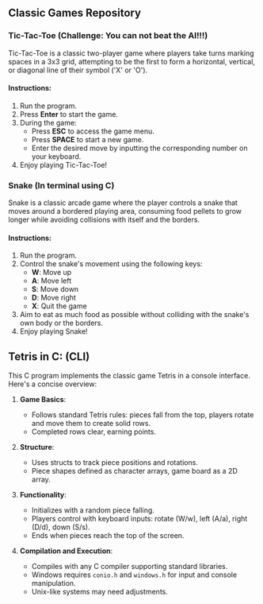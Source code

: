 ## Classic Games Repository
### Tic-Tac-Toe (Challenge: You can not beat the AI!!!)

Tic-Tac-Toe is a classic two-player game where players take turns marking spaces in a 3x3 grid, attempting to be the first to form a horizontal, vertical, or diagonal line of their symbol ('X' or 'O').

#### Instructions:

1. Run the program.
2. Press **Enter** to start the game.
3. During the game:
   - Press **ESC** to access the game menu.
   - Press **SPACE** to start a new game.
   - Enter the desired move by inputting the corresponding number on your keyboard.
4. Enjoy playing Tic-Tac-Toe!

### Snake (In terminal using C)

Snake is a classic arcade game where the player controls a snake that moves around a bordered playing area, consuming food pellets to grow longer while avoiding collisions with itself and the borders.

#### Instructions:

1. Run the program.
2. Control the snake's movement using the following keys:
   - **W**: Move up
   - **A**: Move left
   - **S**: Move down
   - **D**: Move right
   - **X**: Quit the game
3. Aim to eat as much food as possible without colliding with the snake's own body or the borders.
4. Enjoy playing Snake!

## Tetris in C: (CLI)

This C program implements the classic game Tetris in a console interface. Here's a concise overview:

1. **Game Basics**:
   - Follows standard Tetris rules: pieces fall from the top, players rotate and move them to create solid rows.
   - Completed rows clear, earning points.

2. **Structure**:
   - Uses structs to track piece positions and rotations.
   - Piece shapes defined as character arrays, game board as a 2D array.

3. **Functionality**:
   - Initializes with a random piece falling.
   - Players control with keyboard inputs: rotate (W/w), left (A/a), right (D/d), down (S/s).
   - Ends when pieces reach the top of the screen.

4. **Compilation and Execution**:
   - Compiles with any C compiler supporting standard libraries.
   - Windows requires `conio.h` and `windows.h` for input and console manipulation.
   - Unix-like systems may need adjustments.

